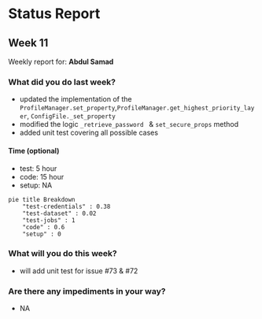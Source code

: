 # Status Report

## Week 11

Weekly report for: **Abdul Samad**

### What did you do last week?
- updated the implementation of the `ProfileManager.set_property`,`ProfileManager.get_highest_priority_layer`, `ConfigFile._set_property`
- modified the logic `_retrieve_password ` & `set_secure_props` method
- added unit test covering all possible cases

#### Time (optional)
- test: 5 hour
- code: 15 hour
- setup: NA

```mermaid
pie title Breakdown
    "test-credentials" : 0.38
    "test-dataset" : 0.02
    "test-jobs" : 1
    "code" : 0.6
    "setup" : 0
```

### What will you do this week?
- will add unit test for issue #73 & #72

### Are there any impediments in your way?
- NA
